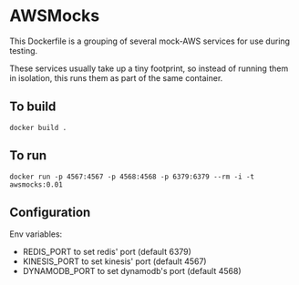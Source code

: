 # AWSMocks

This Dockerfile is a grouping of several mock-AWS services for use during testing.

These services usually take up a tiny footprint, so instead of running them in isolation, this runs them as part of the same container.

## To build
`docker build .`

## To run
`docker run -p 4567:4567 -p 4568:4568 -p 6379:6379 --rm -i -t awsmocks:0.01`

## Configuration
Env variables:
- REDIS_PORT to set redis' port (default 6379)
- KINESIS_PORT to set kinesis' port (default 4567)
- DYNAMODB_PORT to set dynamodb's port (default 4568)